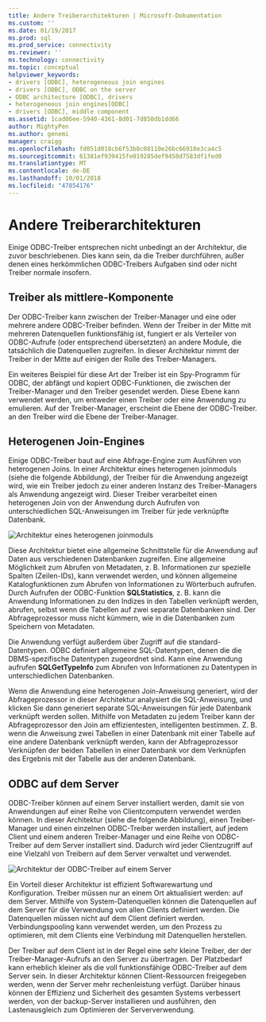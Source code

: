 ```yaml
---
title: Andere Treiberarchitekturen | Microsoft-Dokumentation
ms.custom: ''
ms.date: 01/19/2017
ms.prod: sql
ms.prod_service: connectivity
ms.reviewer: ''
ms.technology: connectivity
ms.topic: conceptual
helpviewer_keywords:
- drivers [ODBC], heterogeneous join engines
- drivers [ODBC], ODBC on the server
- ODBC architecture [ODBC], drivers
- heterogeneous join engines[ODBC]
- drivers [ODBC], middle component
ms.assetid: 1cad06ee-5940-4361-8d01-7d850db1dd66
author: MightyPen
ms.author: genemi
manager: craigg
ms.openlocfilehash: fd051d018cb6f53b8c08110e26bc66910e3ca4c5
ms.sourcegitcommit: 61381ef939415fe019285def9450d7583df1fed0
ms.translationtype: MT
ms.contentlocale: de-DE
ms.lasthandoff: 10/01/2018
ms.locfileid: "47854176"
---
```

# <a name="other-driver-architectures"></a>Andere Treiberarchitekturen
Einige ODBC-Treiber entsprechen nicht unbedingt an der Architektur, die zuvor beschriebenen. Dies kann sein, da die Treiber durchführen, außer denen eines herkömmlichen ODBC-Treibers Aufgaben sind oder nicht Treiber normale insofern.  
  
## <a name="driver-as-a-middle-component"></a>Treiber als mittlere-Komponente  
 Der ODBC-Treiber kann zwischen der Treiber-Manager und eine oder mehrere andere ODBC-Treiber befinden. Wenn der Treiber in der Mitte mit mehreren Datenquellen funktionsfähig ist, fungiert er als Verteiler von ODBC-Aufrufe (oder entsprechend übersetzten) an andere Module, die tatsächlich die Datenquellen zugreifen. In dieser Architektur nimmt der Treiber in der Mitte auf einigen der Rolle des Treiber-Managers.  
  
 Ein weiteres Beispiel für diese Art der Treiber ist ein Spy-Programm für ODBC, der abfängt und kopiert ODBC-Funktionen, die zwischen der Treiber-Manager und den Treiber gesendet werden. Diese Ebene kann verwendet werden, um entweder einen Treiber oder eine Anwendung zu emulieren. Auf der Treiber-Manager, erscheint die Ebene der ODBC-Treiber. an den Treiber wird die Ebene der Treiber-Manager.  
  
## <a name="heterogeneous-join-engines"></a>Heterogenen Join-Engines  
 Einige ODBC-Treiber baut auf eine Abfrage-Engine zum Ausführen von heterogenen Joins. In einer Architektur eines heterogenen joinmoduls (siehe die folgende Abbildung), der Treiber für die Anwendung angezeigt wird, wie ein Treiber jedoch zu einer anderen Instanz des Treiber-Managers als Anwendung angezeigt wird. Dieser Treiber verarbeitet einen heterogenen Join von der Anwendung durch Aufrufen von unterschiedlichen SQL-Anweisungen im Treiber für jede verknüpfte Datenbank.  
  
 ![Architektur eines heterogenen joinmoduls](../../odbc/reference/media/fig3-4.gif "fig3-4")  
  
 Diese Architektur bietet eine allgemeine Schnittstelle für die Anwendung auf Daten aus verschiedenen Datenbanken zugreifen. Eine allgemeine Möglichkeit zum Abrufen von Metadaten, z. B. Informationen zur spezielle Spalten (Zeilen-IDs), kann verwendet werden, und können allgemeine Katalogfunktionen zum Abrufen von Informationen zu Wörterbuch aufrufen. Durch Aufrufen der ODBC-Funktion **SQLStatistics**, z. B. kann die Anwendung Informationen zu den Indizes in den Tabellen verknüpft werden, abrufen, selbst wenn die Tabellen auf zwei separate Datenbanken sind. Der Abfrageprozessor muss nicht kümmern, wie in die Datenbanken zum Speichern von Metadaten.  
  
 Die Anwendung verfügt außerdem über Zugriff auf die standard-Datentypen. ODBC definiert allgemeine SQL-Datentypen, denen die die DBMS-spezifische Datentypen zugeordnet sind. Kann eine Anwendung aufrufen **SQLGetTypeInfo** zum Abrufen von Informationen zu Datentypen in unterschiedlichen Datenbanken.  
  
 Wenn die Anwendung eine heterogenen Join-Anweisung generiert, wird der Abfrageprozessor in dieser Architektur analysiert die SQL-Anweisung, und klicken Sie dann generiert separate SQL-Anweisungen für jede Datenbank verknüpft werden sollen. Mithilfe von Metadaten zu jedem Treiber kann der Abfrageprozessor den Join am effizientesten, intelligenten bestimmen. Z. B. wenn die Anweisung zwei Tabellen in einer Datenbank mit einer Tabelle auf eine andere Datenbank verknüpft werden, kann der Abfrageprozessor Verknüpfen der beiden Tabellen in einer Datenbank vor dem Verknüpfen des Ergebnis mit der Tabelle aus der anderen Datenbank.  
  
## <a name="odbc-on-the-server"></a>ODBC auf dem Server  
 ODBC-Treiber können auf einem Server installiert werden, damit sie von Anwendungen auf einer Reihe von Clientcomputern verwendet werden können. In dieser Architektur (siehe die folgende Abbildung), einen Treiber-Manager und einen einzelnen ODBC-Treiber werden installiert, auf jedem Client und einem anderen Treiber-Manager und eine Reihe von ODBC-Treiber auf dem Server installiert sind. Dadurch wird jeder Clientzugriff auf eine Vielzahl von Treibern auf dem Server verwaltet und verwendet.  
  
 ![Architektur der ODBC-Treiber auf einem Server](../../odbc/reference/media/fig3-5.gif "FIG3-5")  
  
 Ein Vorteil dieser Architektur ist effizient Softwarewartung und Konfiguration. Treiber müssen nur an einem Ort aktualisiert werden: auf dem Server. Mithilfe von System-Datenquellen können die Datenquellen auf dem Server für die Verwendung von allen Clients definiert werden. Die Datenquellen müssen nicht auf dem Client definiert werden. Verbindungspooling kann verwendet werden, um den Prozess zu optimieren, mit dem Clients eine Verbindung mit Datenquellen herstellen.  
  
 Der Treiber auf dem Client ist in der Regel eine sehr kleine Treiber, der der Treiber-Manager-Aufrufs an den Server zu übertragen. Der Platzbedarf kann erheblich kleiner als die voll funktionsfähige ODBC-Treiber auf dem Server sein. In dieser Architektur können Client-Ressourcen freigegeben werden, wenn der Server mehr rechenleistung verfügt. Darüber hinaus können der Effizienz und Sicherheit des gesamten Systems verbessert werden, von der backup-Server installieren und ausführen, den Lastenausgleich zum Optimieren der Serververwendung.
